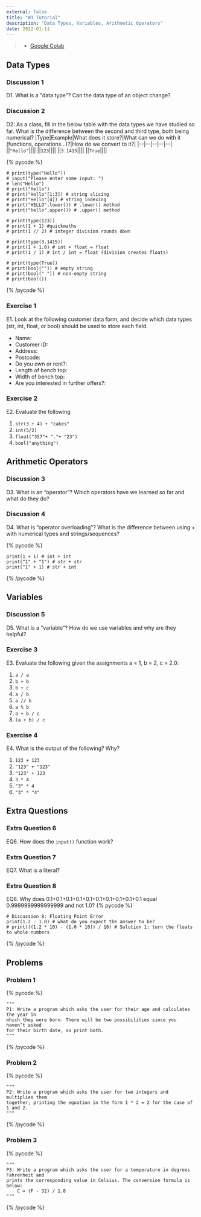 ```yaml
---
external: false
title: "W3 Tutorial"
description: "Data Types, Variables, Arithmetic Operators"
date: 2022-01-11
---
```


> - [Google Colab](https://colab.research.google.com/drive/13o5MSvhiKnr1rM6AlylziduG2JwH-REm?usp=sharing)

## Data Types

### Discussion 1

D1. What is a "data type"? Can the data type of an object change?

### Discussion 2

D2: As a class, ﬁll in the below table with the data types we have studied so far. What is the difference between the second and third type, both being numerical?
|Type|Example|What does it store?|What can we do with it (functions, operations...)?|How do we convert to it?|
|--|--|--|--|--|
||`"Hello"`||||
||`123`||||
||`3.1415`||||
||`True`||||

{% pycode %}

```
# print(type("Hello"))
# input("Please enter some input: ")
# len("Hello")
# print("Hello")
# print("Hello"[1:3]) # string slicing
# print("Hello"[4]) # string indexing
# print("HELLO".lower()) # .lower() method
# print("hello".upper()) # .upper() method

# print(type(123))
# print(1 + 1) #quickmaths
# print(1 // 2) # integer division rounds down

# print(type(3.1415))
# print(1 + 1.0) # int + float = float
# print(1 / 1) # int / int = float (division creates floats)

# print(type(True))
# print(bool("")) # empty string
# print(bool(" ")) # non-empty string
# print(bool())
```

{% /pycode %}

### Exercise 1

E1. Look at the following customer data form, and decide which data types (str, int, float, or bool) should be used to store each ﬁeld.

- Name:
- Customer ID:
- Address:
- Postcode:
- Do you own or rent?:
- Length of bench top:
- Width of bench top:
- Are you interested in further offers?:

### Exercise 2

E2. Evaluate the following

1. `str(3 + 4) + "cakes"`
2. `int(5/2)`
3. `float("357"+ "."+ "23")`
4. `bool("anything")`

## Arithmetic Operators

### Discussion 3

D3. What is an “operator”? Which operators have we
learned so far and what do they do?

### Discussion 4

D4. What is “operator overloading”? What is the difference between using + with numerical types and strings/sequences?

{% pycode %}

```
print(1 + 1) # int + int
print("1" + "1") # str + str
print("1" + 1) # str + int
```

{% /pycode %}

## Variables
### Discussion 5

D5. What is a “variable”? How do we use variables and why are they helpful?

### Exercise 3

E3. Evaluate the following given the assignments a = 1, b = 2, c = 2.0:

1. `a / a`
2. `b + b`
3. `b + c`
4. `a / b`
5. `a // b`
6. `a % b`
7. `a + b / c`
8. `(a + b) / c`

### Exercise 4

E4. What is the output of the following? Why?

1. `123 + 123`
2. `"123" + "123"`
3. `"123" + 123`
4. `3 * 4`
5. `"3" * 4`
6. `"3" * "4"`

## Extra Questions

### Extra Question 6

EQ6. How does the `input()` function work?

### Extra Question 7

EQ7. What is a literal?

### Extra Question 8

EQ8. Why does 0.1+0.1+0.1+0.1+0.1+0.1+0.1+0.1+0.1+0.1 equal 0.9999999999999999 and not 1.0?
{% pycode %}

```
# Discussion 8: Floating Point Error
print(1.2 - 1.0) # what do you expect the answer to be?
# print(((1.2 * 10) - (1.0 * 10)) / 10) # Solution 1: turn the floats to whole numbers
```

{% /pycode %}

## Problems

### Problem 1

{% pycode %}

```
"""
P1: Write a program which asks the user for their age and calculates the year in
which they were born. There will be two possibilities since you haven’t asked
for their birth date, so print both.
"""
```

{% /pycode %}

### Problem 2

{% pycode %}

```
"""
P2: Write a program which asks the user for two integers and multiplies them
together, printing the equation in the form 1 * 2 = 2 for the case of 1 and 2.
"""
```

{% /pycode %}

### Problem 3

{% pycode %}

```
"""
P3: Write a program which asks the user for a temperature in degrees Fahrenheit and
prints the corresponding value in Celsius. The conversion formula is below:
    C = (F - 32) / 1.8
"""
```

{% /pycode %}
